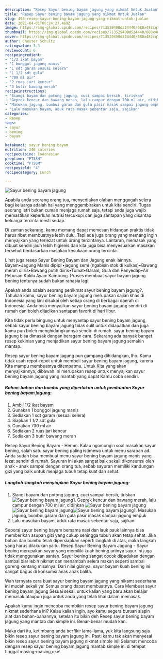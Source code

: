 ```yaml
---
description: "Resep Sayur bening bayam jagung yang nikmat Untuk Jualan"
title: "Resep Sayur bening bayam jagung yang nikmat Untuk Jualan"
slug: 493-resep-sayur-bening-bayam-jagung-yang-nikmat-untuk-jualan
date: 2021-04-01T06:24:27.469Z
image: https://img-global.cpcdn.com/recipes/713529408d524440/680x482cq70/sayur-bening-bayam-jagung-foto-resep-utama.jpg
thumbnail: https://img-global.cpcdn.com/recipes/713529408d524440/680x482cq70/sayur-bening-bayam-jagung-foto-resep-utama.jpg
cover: https://img-global.cpcdn.com/recipes/713529408d524440/680x482cq70/sayur-bening-bayam-jagung-foto-resep-utama.jpg
author: Chester Schultz
ratingvalue: 3.3
reviewcount: 6
recipeingredient:
- "1/2 ikat bayam"
- "1 bonggol jagung manis"
- "1 sdt garam sesuai selera"
- "1 1/2 sdt gula"
- "700 ml air"
- "2 ruas jari kencur"
- "3 butir bawang merah"
recipeinstructions:
- "Siangi bayam dan potong jagung, cuci sampai bersih, tiriskan"
- "Geprek kencur dan bawang merah, lalu campur dengan 700 ml air, didihkan"
- "Masukan jagung, bumbui garam dan gula pasir masak sampai jagung empuk"
- "Lalu masukan bayam, aduk rata masak sebentar saja, sajikan"
categories:
- Resep
tags:
- sayur
- bening
- bayam

katakunci: sayur bening bayam 
nutrition: 246 calories
recipecuisine: Indonesian
preptime: "PT38M"
cooktime: "PT50M"
recipeyield: "4"
recipecategory: Lunch

---
```



![Sayur bening bayam jagung](https://img-global.cpcdn.com/recipes/713529408d524440/680x482cq70/sayur-bening-bayam-jagung-foto-resep-utama.jpg)

Apabila anda seorang orang tua, menyediakan olahan menggugah selera bagi keluarga adalah hal yang menggembirakan untuk kita sendiri. Tugas seorang istri bukan cuman menjaga rumah saja, tetapi anda juga wajib memastikan keperluan nutrisi tercukupi dan juga santapan yang disantap keluarga tercinta mesti sedap.

Di zaman  sekarang, kamu memang dapat memesan hidangan praktis tidak harus ribet membuatnya lebih dulu. Tapi ada juga orang yang memang ingin menyajikan yang terlezat untuk orang tercintanya. Lantaran, memasak yang dibuat sendiri jauh lebih higienis dan kita juga bisa menyesuaikan masakan tersebut berdasarkan masakan kesukaan orang tercinta. 

Lihat juga resep Sayur Bening Bayam dan Jagung enak lainnya. Bayam•Jagung Manis dipipil•jagung semi (ngabisin stok di kulkas)•Bawang merah diiris•Bawang putih diiris•Tomat•Garam, Gula dan Penyedap•Air Rebusan Kaldu Ayam Kampung. Proses membuat sayur bayam jagung bening tentunya sudah bukan rahasia lagi.

Apakah anda adalah seorang penikmat sayur bening bayam jagung?. Tahukah kamu, sayur bening bayam jagung merupakan sajian khas di Indonesia yang kini disukai oleh setiap orang di berbagai daerah di Indonesia. Anda bisa menyajikan sayur bening bayam jagung sendiri di rumah dan boleh dijadikan santapan favorit di hari libur.

Kita tidak perlu bingung untuk menyantap sayur bening bayam jagung, sebab sayur bening bayam jagung tidak sulit untuk didapatkan dan juga kamu pun boleh menghidangkannya sendiri di rumah. sayur bening bayam jagung bisa dimasak dengan beragam cara. Sekarang ada banyak banget resep kekinian yang menjadikan sayur bening bayam jagung semakin mantap.

Resep sayur bening bayam jagung pun gampang dihidangkan, lho. Kamu tidak usah repot-repot untuk membeli sayur bening bayam jagung, karena Kita mampu membuatnya ditempatmu. Untuk Kita yang akan menyajikannya, dibawah ini merupakan resep untuk menyajikan sayur bening bayam jagung yang mantab yang dapat Kamu coba sendiri.

<!--inarticleads1-->

##### Bahan-bahan dan bumbu yang diperlukan untuk pembuatan Sayur bening bayam jagung:

1. Ambil 1/2 ikat bayam
1. Gunakan 1 bonggol jagung manis
1. Sediakan 1 sdt garam (sesuai selera)
1. Siapkan 1 1/2 sdt gula
1. Gunakan 700 ml air
1. Sediakan 2 ruas jari kencur
1. Sediakan 3 butir bawang merah


Resep Sayur Bening Bayam - Hemm. Kalau ngomongin soal masakan sayur bening, salah satu sayur bening paling istimewa untuk menu sarapan ad. Anda sudah bisa membuat menu sayur bening bayam jagung manis yang lezat sendiri di rumah. Sayuran ini akan sangat baik sekali dikonsumsi oleh anak - anak sampai dengan orang tua, sebab sayuran memiliki kandungan gizi yang baik untuk menjaga tubuh tetap kuat dan sehat. 

<!--inarticleads2-->

##### Langkah-langkah menyiapkan Sayur bening bayam jagung:

1. Siangi bayam dan potong jagung, cuci sampai bersih, tiriskan
<img src="https://img-global.cpcdn.com/steps/0fd7723f1d3a6263/160x128cq70/sayur-bening-bayam-jagung-langkah-memasak-1-foto.jpg" alt="Sayur bening bayam jagung">1. Geprek kencur dan bawang merah, lalu campur dengan 700 ml air, didihkan
<img src="https://img-global.cpcdn.com/steps/ebc2d9275476a0e9/160x128cq70/sayur-bening-bayam-jagung-langkah-memasak-2-foto.jpg" alt="Sayur bening bayam jagung"><img src="https://img-global.cpcdn.com/steps/24c3c22fa3f013bb/160x128cq70/sayur-bening-bayam-jagung-langkah-memasak-2-foto.jpg" alt="Sayur bening bayam jagung"><img src="https://img-global.cpcdn.com/steps/4f8493bf8e23dcb6/160x128cq70/sayur-bening-bayam-jagung-langkah-memasak-2-foto.jpg" alt="Sayur bening bayam jagung">1. Masukan jagung, bumbui garam dan gula pasir masak sampai jagung empuk
1. Lalu masukan bayam, aduk rata masak sebentar saja, sajikan


Seporsi sayur bening bayam bersama nasi dan lauk pauk lainnya bisa memberikan asupan gizi yang cukup sehingga tubuh akan tetap sehat. Jika bahan dan bumbu telah dipersiapkan seperti langkah di atas, maka langkah yang harus dilakukan yaitu. Resep Sayur Bening Bayam Jagung - Sayur bening merupakan sayur yang memiliki kuah bening artinya sayur ini juga tidak menggunakan santan. Sayur bening sangat cocok dipadukan dengan sambal biar lebih nikmat dan menambah selera makan seperti sambal goreng kentang misalnya. Dari nilai gizinya, sayur bayam kuah bening ini sangat bagus di konsumsi anak anak balita. 

Wah ternyata cara buat sayur bening bayam jagung yang nikamt sederhana ini mudah sekali ya! Semua orang dapat membuatnya. Cara Membuat sayur bening bayam jagung Sesuai sekali untuk kalian yang baru akan belajar memasak ataupun juga untuk anda yang telah lihai dalam memasak.

Apakah kamu ingin mencoba membikin resep sayur bening bayam jagung nikmat sederhana ini? Kalau kalian ingin, ayo kamu segera buruan siapin alat dan bahan-bahannya, setelah itu bikin deh Resep sayur bening bayam jagung yang mantab dan simple ini. Benar-benar mudah kan. 

Maka dari itu, ketimbang anda berfikir lama-lama, yuk kita langsung saja bikin resep sayur bening bayam jagung ini. Pasti kamu tak akan menyesal bikin resep sayur bening bayam jagung nikmat simple ini! Selamat mencoba dengan resep sayur bening bayam jagung mantab simple ini di tempat tinggal masing-masing,oke!.

